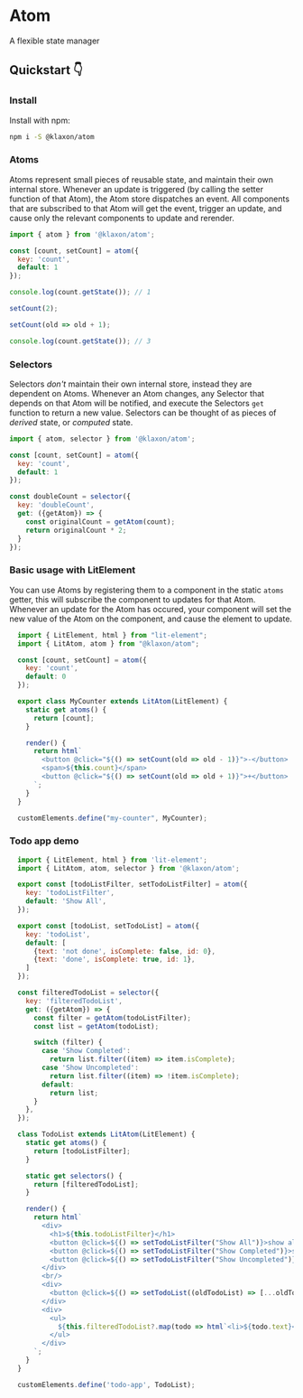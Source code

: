 # Atom

A flexible state manager

## Quickstart 👇

### Install

Install with npm:

```bash
npm i -S @klaxon/atom
```

### Atoms

Atoms represent small pieces of reusable state, and maintain their own internal store. Whenever an update is triggered (by calling the setter function of that Atom), the Atom store dispatches an event. All components that are subscribed to that Atom will get the event, trigger an update, and cause only the relevant components to update and rerender.

```js
import { atom } from '@klaxon/atom';

const [count, setCount] = atom({
  key: 'count',
  default: 1
});

console.log(count.getState()); // 1

setCount(2);

setCount(old => old + 1);

console.log(count.getState()); // 3
```

### Selectors

Selectors _don't_ maintain their own internal store, instead they are dependent on Atoms. Whenever an Atom changes, any Selector that depends on that Atom will be notified, and execute the Selectors `get` function to return a new value. Selectors can be thought of as pieces of _derived_ state, or _computed_ state.

```js
import { atom, selector } from '@klaxon/atom';

const [count, setCount] = atom({
  key: 'count',
  default: 1
});

const doubleCount = selector({
  key: 'doubleCount',
  get: ({getAtom}) => {
    const originalCount = getAtom(count);
    return originalCount * 2;
  }
});
```

### Basic usage with LitElement

You can use Atoms by registering them to a component in the static `atoms` getter, this will subscribe the component to updates for that Atom. Whenever an update for the Atom has occured, your component will set the new value of the Atom on the component, and cause the element to update.

```js
  import { LitElement, html } from "lit-element";
  import { LitAtom, atom } from "@klaxon/atom";

  const [count, setCount] = atom({
    key: 'count',
    default: 0
  });

  export class MyCounter extends LitAtom(LitElement) {
    static get atoms() {
      return [count];
    }

    render() {
      return html`
        <button @click="${() => setCount(old => old - 1)}">-</button>
        <span>${this.count}</span>
        <button @click="${() => setCount(old => old + 1)}">+</button>
      `;
    }
  }

  customElements.define("my-counter", MyCounter);
```

### Todo app demo

```js
  import { LitElement, html } from 'lit-element';
  import { LitAtom, atom, selector } from '@klaxon/atom';

  export const [todoListFilter, setTodoListFilter] = atom({
    key: 'todoListFilter',
    default: 'Show All',
  });

  export const [todoList, setTodoList] = atom({
    key: 'todoList',
    default: [
      {text: 'not done', isComplete: false, id: 0},
      {text: 'done', isComplete: true, id: 1},
    ]
  });

  const filteredTodoList = selector({
    key: 'filteredTodoList',
    get: ({getAtom}) => {
      const filter = getAtom(todoListFilter);
      const list = getAtom(todoList);

      switch (filter) {
        case 'Show Completed':
          return list.filter((item) => item.isComplete);
        case 'Show Uncompleted':
          return list.filter((item) => !item.isComplete);
        default:
          return list;
      }
    },
  });

  class TodoList extends LitAtom(LitElement) {
    static get atoms() {
      return [todoListFilter];
    }

    static get selectors() {
      return [filteredTodoList];
    }

    render() {
      return html`
        <div>
          <h1>${this.todoListFilter}</h1>
          <button @click=${() => setTodoListFilter("Show All")}>show all</button>
          <button @click=${() => setTodoListFilter("Show Completed")}>show completed</button>
          <button @click=${() => setTodoListFilter("Show Uncompleted")}>show uncompleted</button>
        </div>
        <br/>
        <div>
          <button @click=${() => setTodoList((oldTodoList) => [...oldTodoList, {text: 'New todo', isComplete: false, id: 1}])}>add</button>
        </div>
        <div>
          <ul>
            ${this.filteredTodoList?.map(todo => html`<li>${todo.text}</li>`)}
          </ul>
        </div>
      `;
    }
  }

  customElements.define('todo-app', TodoList);
```